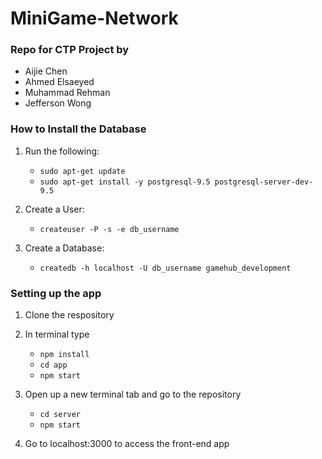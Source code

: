 # MiniGame-Network

### Repo for CTP Project by 

* Aijie Chen
* Ahmed Elsaeyed
* Muhammad Rehman
* Jefferson Wong


### How to Install the Database

1. Run the following: 

   * `sudo apt-get update`
   * `sudo apt-get install -y postgresql-9.5 postgresql-server-dev-9.5`

2. Create a User: 

   * `createuser -P -s -e db_username`

3. Create a Database: 

   * `createdb -h localhost -U db_username gamehub_development`

### Setting up the app

1. Clone the respository

2. In terminal type 
   * `npm install`
   * `cd app`
   * `npm start`
3. Open up a new terminal tab and go to the repository
   * `cd server`
   * `npm start`
   
4. Go to localhost:3000 to access the front-end app
  

